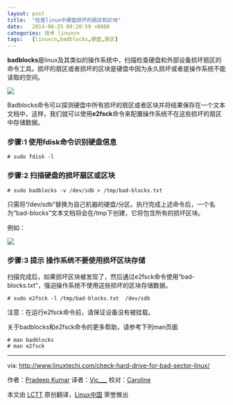 ```yaml
---
layout: post
title:	"检查linux中硬盘损坏的扇区和区块"
date:	2014-08-25 09:20:59 +0800 
categories:	技术 linuxcn 
tags:	[linuxcn,badblocks,硬盘,扇区]
---
```



**badblocks**是linux及其类似的操作系统中，扫描检查硬盘和外部设备损坏扇区的命令工具。损坏的扇区或者损坏的区块是硬盘中因为永久损坏或者是操作系统不能读取的空间。


![](/Asserts/Images//attachment/album/201408/25/091940ulcoy5ny0t4ve4yz.jpg)


Badblocks命令可以探测硬盘中所有损坏的扇区或者区块并将结果保存在一个文本文档中，这样，我们就可以使用**e2fsck**命令来配置操作系统不在这些损坏的扇区中存储数据。


### 步骤:1 使用fdisk命令识别硬盘信息



```
# sudo fdisk -l 

```

### 步骤:2 扫描硬盘的损坏扇区或区块



```
# sudo badblocks -v /dev/sdb > /tmp/bad-blocks.txt

```

只需将“/dev/sdb”替换为自己机器的硬盘/分区。执行完成上述命令后，一个名为“bad-blocks”文本文档将会在/tmp下创建，它将包含所有的损坏区块。


例如：


[![](https://camo.githubusercontent.com/8464ef3cc91386ae99f17d873221becf608e8961/687474703a2f2f7777772e6c696e757874656368692e636f6d2f77702d636f6e74656e742f75706c6f6164732f323031342f30382f626164626c6f636b732e706e67)](https://camo.githubusercontent.com/8464ef3cc91386ae99f17d873221becf608e8961/687474703a2f2f7777772e6c696e757874656368692e636f6d2f77702d636f6e74656e742f75706c6f6164732f323031342f30382f626164626c6f636b732e706e67)


### 步骤:3 提示 操作系统不要使用损坏区块存储


扫描完成后，如果损坏区块被发现了，然后通过e2fsck命令使用“bad-blocks.txt”，强迫操作系统不使用这些损坏的区块存储数据。



```
# sudo e2fsck -l /tmp/bad-blocks.txt  /dev/sdb

```

注意：在运行e2fsck命令前，请保证设备没有被挂载。


关于badblocks和e2fsck命令的更多帮助，请参考下列man页面



```
# man badblocks
# man e2fsck  

```



---


via: <http://www.linuxtechi.com/check-hard-drive-for-bad-sector-linux/>


作者：[Pradeep Kumar](http://www.linuxtechi.com/author/pradeep/) 译者：[Vic\_\_\_](http://www.vicyu.net/) 校对：[Caroline](https://github.com/carolinewuyan)


本文由 [LCTT](https://github.com/LCTT/TranslateProject) 原创翻译，[Linux中国](http://linux.cn/) 荣誉推出
